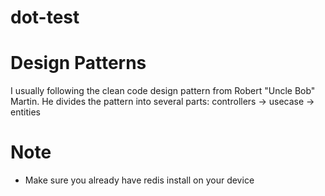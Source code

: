 # dot-test

# Design Patterns
I usually following the clean code design pattern from Robert "Uncle Bob" Martin.
He divides the pattern into several parts:
controllers -> usecase -> entities

# Note
- Make sure you already have redis install on your device
